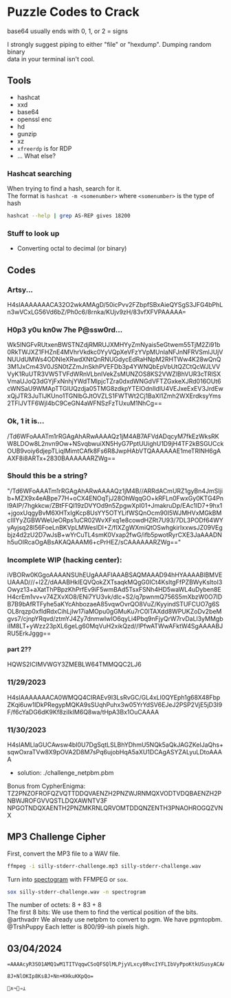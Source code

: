 
# Puzzle Codes to Crack  

base64 usually ends with 0, 1, or 2 = signs  

I strongly suggest piping to either "file" or "hexdump". Dumping random binary  
data in your terminal isn't cool.  


## Tools  

* hashcat  
* xxd  
* base64  
* openssl enc  
* hd  
* gunzip  
* xz  
* `xfreerdp` is for RDP  
* ... What else?  

### Hashcat searching  
When trying to find a hash, search for it.  
The format is `hashcat -m <somenumber>` where `<somenumber>` is the type of hash  
```bash  
hashcat --help | grep AS-REP gives 18200  
```

### Stuff to look up  
* Converting octal to decimal (or binary)  


## Codes  


### Artsy...  
H4sIAAAAAAACA32O2wkAMAgD/50icPvv2FZbpfSBxAieQYSgS3JFG4bPhLn3wVCxLG56Vd6bZ/Ph0c6/8rnka/KUjv9zH/83vfXFVPAAAAA=  


### H0p3 y0u kn0w 7he P@ssw0rd... 
Wk5lNGFvRUtxenBWSTNZdjRMRUJXMHYyZmNyais5eGtwem55TjM2Zi91b0RkTWJXZ1FHZnE4MVhrVkdkc0YyVQpXeVFzYVpMUnlaNFJnNFRVSmlJUjVNUUdUMWs4ODNIeXRwdXNtQnRNUGdycEdRaHNpM2RHTWw4K28wQnQ3M1JxCm43V0JSN0tZZmJnSkhPVEFDb3p4YWNQbEpVbUtQZCtQcWJLVVVyK1RuUTR3VW5TVFdWRnVLbnlVekZsMUNZOS8KS2VWZlBhVUR3cTRlSXVmaUJoQ3dGYjFxNnhjYWdTMlpjcTZra0dxdWNGdVFTZGxkeXJRd016OUt6cWNSaU9WMApTTGlUQzdja05TMG8zdkpYTElOdnlIdlU4VEJxeExEV3JrdEwxQjJTR3JuTlJKUno1TGNlbGJtOVZLS1FWTWt2Cj1BaXl1Zmh2WXErdksyYms2TFlJVTF6WjI4bC9CeGN4aWFNSzFzTUxuM1NhCg==  


### Ok, 1 it is... 
/Td6WFoAAATm1rRGAgAhARwAAAAQz1jM4AB7AFVdADqcyM7fkEzWksRKW8LDOw8L2nvn9Ow+NSvqbwuiXN5HyG7PptUUighU1D9jH4TF2kBSGUCckOUB9voiy6djepTLiqlMimtCAfk8Fs6R8JwpHAbVTQAAAAAAE1meTRlNH6gAAXF8i8ARTx+2830BAAAAAARZWg==  


### Should this be a string?  
"/Td6WFoAAATm1rRGAgAhARwAAAAQz1jM4B//ARRdACmURZ1gyBn4JmSIjib+MZX9x4eABpe77H+oCX4ENOqTjJ28OhWqqGO+kRFLn0FwxGy0KTG4Pnl9AIP/7hgkkcw/ZBtFFQI19zDVYOd9n5ZpgwXpI01+JmakruDp/EAc1ID7+9hx1+jgoxUqgyBvM6XHTxIgKcp8UsYY5OTYLifWSQnOcm90I5WJMHVxMGkBMcIIIYyZGBWWeUeORps1uCR02WvXFxq1e8cowdHZRt7U93/7DL3PODf64WYyAyjsq28l56FoeLnBKVpLMWesIDI+Z/fIXZgWXmiQtOSwhgkirIxxwsJZ09VEgbjz4d2zU2D7wJsB+wYrCuTL4smK0Vxap2fwG/ifb5pwotRyrCXE3JaAAADNh5uOIRcaOgABsAKAQAAAM6+cPrHEZ/sCAAAAAARZWg=="  



### Incomplete WIP (hacking center):  
iVBORw0KGgoAAAANSUhEUgAAAFIAAABSAQMAAAD94hHYAAAABlBMVEUAAAD///+l2Z/dAAABHklEQVQokZXTsaqkMQgG0ICt4KsItgFfPZBWyKsItoI3Owyz13+aXatThPBpzKhPrfEv9iF5wmBAd5TsxFSNh4HD5waWL4uDyben8EH4crEm1vv+v74ZXvXO8/ENi7YU3vk/dlc+S2/q7pwnmQ756S5mXbzW0O7IDB7B9bAfRTFyhe5aKYcAhbozaeA85vqwOvrQO8VuZ/KyyindSTUFCUO7g6SOL8rqzp0xfIdRdxCihLjIw17iaMOpu0gGMuKu7rC0lTAXdd8WPUKZoDv2beMgvs7/cjnpYRqvd/ztmYJ4Zy7dnmwIwIO6qyLi4Pbq9nFjyQrW7rvDaLl3yMMgbiIM8LT+yWzz23pXL6geLg60MqVuH2xikQzd//lPfwATWwAFktW4SgAAAABJRU5ErkJggg==  

#### part 2??  

HQWS2ICIMVWGY3ZMEBLW64TMMQQC2LJ6  

### 11/29/2023
H4sIAAAAAAACA0WMQQ4CIRAEv9I3LsRvGC/GL4xLI0QYEph1g68X48FbpZKqi6uw1lDkPRegypMQKA9sSUqhPuhx3w05YrYdSV6EJeJ2PSP2VjE5jD3I9F/f6cYaDG6dK9Kf8ziIkIM6Q8wa/tHpA3Bx1OuCAAAA  


### 11/30/2023
H4sIAMLlaGUCAwsw4bI0U7DgSqtLSLBhYDhmU5NQk5aQkJAGZKelJaQhs+sqwOxraTVw8X9pOVA2D8M7sPq6ujobHqA5aXU1DCAgASYZALyuLDtoAAAA  
* solution: ./challenge_netpbm.pbm  

Bonus from CypherEnigma:  
TZ2PNZOFROFQZVQTTDDQVAENZH2PNZWJRNMQXVODTVDQBAENZH2PNBWJROFGVVQSTLDQXAWNTV3F NPGOTNDQXAENTH2PNZMKRNLQRVOMTDDQNZENTH3PNAOHROGQZVNX  




## MP3 Challenge Cipher  
First, convert the MP3 file to a WAV file.
```bash
ffmpeg -i silly-stderr-challenge.mp3 silly-stderr-challenge.wav
```
Turn into [spectogram](https://www.cloudacm.com/?p=3105) with FFMPEG or `sox`.  
```bash
sox silly-stderr-challenge.wav -n spectrogram
```

The number of octets: 8 + 83 + 8  
The first 8 bits: We use them to find the vertical position of the bits.  
@arthvadrr We already use netpbm to convert to pgm. We have pgmtopbm.  
@TrshPuppy Each letter is 800/99-ish pixels high.  




## 03/04/2024
```
=AAAAcyR3SO1AMQ1wM1TITVqqwCSoQFSQlMLPjyVLxcy0RvcIYFLIbVyPpoKtkUSusyACAAAAAAAIs4H
```

`8J+NlOKIp8Ks8J+Nn+KHkuKKpQo=`

`🍔∧¬🍟⇒⊥`
